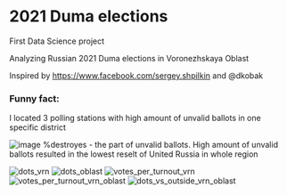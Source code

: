 # 2021 Duma elections 

First Data Science project

Analyzing Russian 2021 Duma elections in Voronezhskaya Oblast

Inspired by https://www.facebook.com/sergey.shpilkin and @dkobak 

### Funny fact:
I located 3 polling stations with high amount of unvalid ballots in one specific district

![image](https://user-images.githubusercontent.com/92031990/136232731-56808ead-9471-40a6-bddb-0fc07b8e8aef.png)
%destroyes - the part of unvalid ballots. High amount of unvalid ballots resulted in the lowest reselt of United Russia in whole region

![dots_vrn](https://user-images.githubusercontent.com/92031990/136232194-3d9d3dd9-e356-41b2-b15e-2db2ad58468c.png)
![dots_oblast](https://user-images.githubusercontent.com/92031990/136232272-f5b22428-9ae7-4d94-857f-a541252f3538.png)
![votes_per_turnout_vrn](https://user-images.githubusercontent.com/92031990/136232446-20a33522-8739-476d-9e08-7f01121bfc7f.png)
![votes_per_turnout_vrn_oblast](https://user-images.githubusercontent.com/92031990/136232456-7672203f-40c7-4141-90b5-59bc311212c2.png)
![dots_vs_outside_vrn_oblast](https://user-images.githubusercontent.com/92031990/136232473-22b8594e-8d7a-432a-8e77-4254a65aff69.png)

